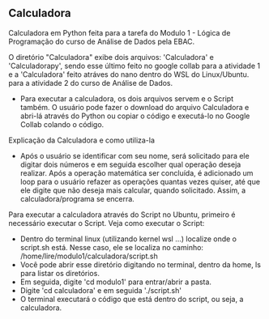 ## Calculadora
Calculadora em Python feita para a tarefa do Modulo 1 - Lógica de Programação do curso de Análise de Dados pela EBAC. 

O diretório "Calculadora" exibe dois arquivos: 'Calculadora' e 'Calculadorapy', sendo esse último feito no google collab para a atividade 1 e a 'Calculadora' feito atráves do nano dentro do WSL do Linux/Ubuntu. para a atividade 2 do curso de Análise de Dados. 

- Para executar a calculadora, os dois arquivos servem e o Script também. O usuário pode fazer o download do arquivo Calculadora e abri-lá através do Python ou copiar o código e executá-lo no Google Collab colando o código. 
  
 Explicação da Calculadora e como utiliza-la
 - Após o usuário se identificar com seu nome, será solicitado para ele digitar dois números e em seguida escolher qual operação deseja realizar. Após a operação matemática ser concluída, é adicionado um loop para o usuário refazer as operações quantas vezes quiser, até que ele digite que não deseja mais calcular, quando solicitado. Assim, a calculadora/programa se encerra.
   
Para executar a calculadora através do Script no Ubuntu, primeiro é necessário executar o Script. 
Veja como executar o Script:

- Dentro do terminal linux (utilizando kernel wsl ...) localize onde o script.sh está. Nesse caso, ele se localiza no caminho: /home/lire/modulo1/calculadora/script.sh
- Você pode abrir esse diretório digitando no terminal, dentro da home, ls para listar os diretórios.
- Em seguida, digite 'cd modulo1' para entrar/abrir a pasta.
- Digite 'cd calculadora' e em seguida './script.sh'
- O terminal executará o código que está dentro do script, ou seja, a calculadora.
